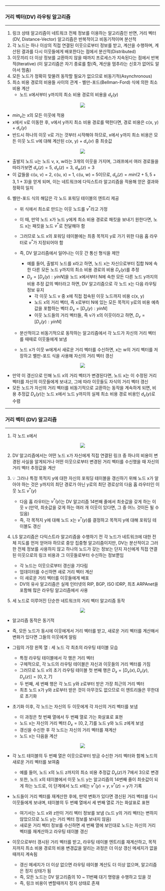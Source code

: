 -----
### 거리 벡터(DV) 라우팅 알고리즘
-----
1. 링크 상태 알고리즘이 네트워크 전체 정보를 이용하는 알고리즘인 반면, 거리 벡터(DV, Distance-Vector) 알고리즘은 반복적이고 비동기적이며 분산적
2. 각 노드는 하나 이상의 직접 연결된 이웃으로부터 정보를 받고, 계산을 수행하며, 계산된 결과를 다시 이웃들에게 배포한다는 점에서 분산적(Distributed)
3. 이웃끼리 더 이상 정보를 교환하지 않을 때까지 프로세스가 지속된다는 점에서 반복적(Iterative) (이 알고리즘은 자기 종료를 함(즉, 계산을 멈추라는 신호가 없어도 알아서 멈춤)
4. 모든 노드가 정확히 맞물려 동작할 필요가 없으므로 비동기적(Asynchronous)
5. 최소 비용 경로의 비용들 사이의 관계 - 벨만-포드(Bellman-Ford) 식에 의한 최소 비용 계산
   - 노드 x에서부터 y까지의 최소 비용 경로의 비용을 $d_{x}(y)$
<div align="center">
<img src="https://github.com/user-attachments/assets/7b23df6b-2e80-418c-af0e-04e1c356e457">
</div>

   - $min_{v}$는 x의 모든 이웃에 적용
   - x에서 v로 이동한 후, v에서 y까지 최소 비용 경로를 택한다면, 경로 비용은 c(x, y) + $d_{v}(y)$
   - 반드시 하나의 이웃 v로 가는 것부터 시작해야 하므로, x에서 y까지 최소 비용은 모든 이웃 노드 v에 대해 계산된 c(x, y) + $d_{v}(v)$ 중 최솟값
<div align="center">
<img src="https://github.com/user-attachments/assets/66c97c12-3236-490c-8654-09f85de5f1b5">
</div>

   - 출발지 노드 u는 노드 v, x, w라는 3개의 이웃을 가지며, 그래프에서 여러 경로들을 따라가보면 $d_{v}(z) = 5$, $d_{x}(z) = 3$, $d_{w}(z) = 3$
   - 이 값들을 c(u, v) = 2, c(u, x) = 1, c(u, w) = 5이므로, $d_{u}(z) = min(2 + 5, 5 + 3, 1 + 3)$을 얻게 되며, 이는 네트워크에 다익스트라 알고리즘을 적용해 얻은 결과와 정확히 일치

6. 벨만-포드 식의 해답은 각 노드 포워딩 테이블의 엔트리 제공
   - 위 식에서 최소로 만드는 이웃 노드를 $v^{*}$라고 가정
   - 이 때, 만약 노드 x가 노드 y에게 최소 비용 경로로 패킷을 보내기 원한다면, 노드 x는 패킷을 노드 $v^{*}$로 전달해야 함
   - 그러므로 노드 x의 포워딩 테이블에는 최종 목적지 y로 가기 위한 다음 홉 라우터로 $v^{*}$가 지정되어야 함
   - 즉, DV 알고리즘에서 일어나는 이웃 간 통신 형식을 제안
     + 예를 들어, 출발지 노드를 x라고 하면, 노드 x는 자신으로부터 집합 N에 속한 다른 모든 노드 y까지의 최소 비용 경로의 비용 $D_{x}(y)$를 추정
     + $D_{x} = [D_{x}(y) : y in N]$을 노드 x에서부터 N에 속한 모든 다른 노드 y까지의 비용 추정 값의 벡터라고 하면, DV 알고리즘으로 각 노드 x는 다음 라우팅 정보 유지
       * 각 이웃 노드 v 중 x에 직접 접속된 이웃 노드까지 비용 c(x, y)
       * 노드 x의 거리 벡터, 즉 x로부터 N에 있는 모든 목적지 y로의 비용 예측값을 포함하는 벡터 $D_{x} = [D_{x}(y) : y in N]$
       * 이웃 노드들의 거리 벡터들, 즉 v가 x의 이웃이라고 하면, $D_{v} = [D_{v}(y) : y in N]$

   - 분산적이고 비동기적으로 동작하는 알고리즘에서 각 노드가 자신의 거리 벡터를 때때로 이웃들에게 보냄
   - 노드 x가 이웃 w에게서 새로운 거리 벡터를 수신하면, x는 w의 거리 벡터를 저장하고 벨만-포드 식을 사용해 자신의 거리 벡터 갱신
<div align="center">
<img src="https://github.com/user-attachments/assets/8003f6d7-2465-45da-a26d-74eea6102e91">
</div>

   - 만약 이 갱신으로 인해 노드 x의 거리 벡터가 변경된다면, 노드 x는 이 수정된 거리 벡터를 자신의 이웃들에게 보내고, 그에 따라 이웃들도 자식의 거리 벡터 갱신
   - 모든 노드가 자신의 거리 벡터를 비동기적으로 교환하는 동작을 계속하게 되면, 비용 추정값 $D_{x}(y)$는 노드 x에서 노드 y까지의 실제 최소 비용 경로 비용인 $d_{x}(y)$로 수렴

-----
### 거리 벡터 (DV) 알고리즘
-----
1. 각 노드 x에서
<div align="center">
<img src="https://github.com/user-attachments/assets/5efd93fc-a487-4645-8817-48140b078a02">
</div>

2. DV 알고리즘에서는 어떤 노드 x가 자신에게 직접 연결된 링크 중 하나의 비용이 변경된 사실을 알게되거나 어떤 이웃으로부터 변경된 거리 벡터를 수신했을 때 자신의 거리 벡터 추정값을 계산
3. 💡 그러나 특정 목적지 y에 대한 자신의 포워딩 테이블을 갱신하기 위해 노드 x가 알아야 하는 것은 y까지의 최단 경로가 아닌 y로의 최단 경로상의 다음 홉 라우터인 이웃 노드 $v^{*}(y)$
   - 다음 홉 라우터는 $v^{*}(y)$는 DV 알고리즘 14번째 줄에서 최솟값을 갖게 하는 이웃 v (만약, 최솟값을 갖게 하는 여러 개 이웃이 있다면, 그 중 어느 것이든 될 수 있음)
   - 즉, 각 목적지 y에 대해 노드 x는 $v^{*}(y)$를 결정하고 목적지 y에 대해 포워딩 테이블도 갱신

4. LS 알고리즘은 다익스트라 알고리즘을 수행하기 전 각 노드가 네트워크에 대한 전체 지도를 먼저 얻어야 하므로 중앙 집중형 알고리즘이지만, DV는 분산적이고 그러한 전체 정보를 사용하지 않고 하나의 노드가 갖는 정보는 단지 자신에게 직접 연결된 이웃으로의 링크 비용과 그 이웃들로부터 수신하는 정보뿐임
   - 각 노드는 이웃으로부터 갱신을 기다림
   - 업데이터를 수신하면 새로 거리 벡터 계산
   - 이 새로운 거리 벡터를 이웃들에게 배포
   - DV의 유사 알고리즘은 실제 인터넷의 RIP, BGP, ISO IDRP, 최초 ARPAnet을 포함해 많은 라우팅 알고리즘에서 사용

5. 세 노드로 이루어진 단순한 네트워크의 거리 벡터 알고리즘 동작
<div align="center">
<img src="https://github.com/user-attachments/assets/38e11189-acec-472d-af82-1f8e1c476268">
</div>

   - 알고리즘 동작은 동기적
   - 즉, 모든 노드가 동시에 이웃에게서 거리 벡터를 받고, 새로운 거리 벡터를 계산해서 변화가 있다면 그들의 이웃에게 알림
   - 그림의 가장 왼쪽 열 : 세 노드 각 최초의 라우팅 테이블 모습
     + 특정 라우팅 테이블에서 각 행은 거리 벡터
     + 구체적으로, 각 노드의 라우팅 테이블은 자신과 이웃들의 거리 벡터를 가짐
     + 그러므로 노드 x의 초기 라우팅 테이블 첫 번째 행은 $D_{x} = [D_{x}(x), D_{x}(y), D_{x}(z)] = [0, 2, 7]$
     + 두 번째, 세 번째 행은 각 노드 y와 z로부터 받은 가장 최근의 거리 벡터
     + 최초 노드 x가 y와 z로부터 받은 것이 아무것도 없으므로 이 엔트리들은 무한대로 초기화

   - 초기화 이후, 각 노드는 자신의 두 이웃에게 각 자신의 거리 벡터를 보냄
     + 이 과정은 첫 번째 열에서 두 번째 열로 가는 화살표로 표현
     + 노드 x는 자신의 거리 벡터 $D_{x} = [0, 2, 7]$를 노드 y와 노드 z에게 보냄
     + 갱신을 수신한 후 각 노드는 자신의 거리 벡터를 재계산
     + 노드 x는 다음을 계산
<div align="center">
<img src="https://github.com/user-attachments/assets/99f5fa7f-df0b-49a4-94ec-958d96f347ce">
</div>

   - 각 노드 테이블의 두 번째 열은 이웃으로부터 방금 수신한 거리 벡터와 함께 노드의 새로운 거리 벡터를 보여줌
     + 예를 들어, 노드 x의 노드 z까지의 최소 비용 추정값 $D_{x}(z)$가 7에서 3으로 변경
     + 또한, 노드 x의 테이블에서 이웃 노드 y는 알고리즘의 14번째 줄이 최솟값이 되게 하는 노드로, 이 단계에서 노드 x에는 $v^{*}(y) = y, v^{*}(z) = y$가 기록
     
   - 노드들이 거리 벡터를 재계산한 후에, 만약 변화가 있다면 갱신된 거리 벡터를 다시 이웃들에게 보내며, 테이블의 두 번쨰 열에서 세 번째 열로 가는 화살표로 표현
     + 여기서는 노드 x와 z만이 거리 벡터 정보를 보냄 (노드 y의 거리 벡터는 변하지 않았으므로 노드 y는 거리 벡터 정보를 보내지 않음)
     + 새로운 거리 벡터 정보를 수신하면 세 번째 열에 보인대로 노드는 자신의 거리 벡터를 재계산하고 라우팅 테이블 갱신

   - 이웃으로부터 갱시된 거리 벡터를 받고, 라우팅 테이블 엔트리를 재계산하고, 목적지까지 최소 비용 경로의 비용 변경값을 알리는 과정은 더 이상 갱신 메세지가 없을 때까지 계속됨
     + 갱신 메세지가 더 이상 없으면 라우팅 테이블 계산도 더 이상 없으며, 알고리즘은 정지 상태가 됨
     + 즉, 모든 노드는 DV 알고리즘의 10 ~ 11번째 대기 명령을 수행하고 있을 것
     + 즉, 링크 비용이 변할때까지 정지 상태로 존재
